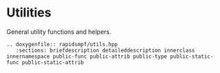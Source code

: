 # Utilities

General utility functions and helpers.

```{eval-rst}
.. doxygenfile:: rapidsmpf/utils.hpp
   :sections: briefdescription detaileddescription innerclass innernamespace public-func public-attrib public-type public-static-func public-static-attrib
```
